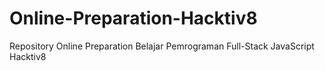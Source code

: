 # Online-Preparation-Hacktiv8
Repository Online Preparation Belajar Pemrograman Full-Stack JavaScript Hacktiv8
